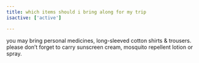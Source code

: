 ```yaml
---
title: which items should i bring along for my trip
isactive: ['active']

---
```

you may bring personal medicines, long-sleeved cotton shirts & trousers. please don’t forget to carry sunscreen cream, mosquito repellent lotion or spray.
